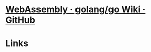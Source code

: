 # [WebAssembly · golang/go Wiki · GitHub](https://github.com/golang/go/wiki/WebAssembly)

# Links


